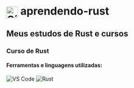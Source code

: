 <h1>
  <img src="https://cdn.jsdelivr.net/gh/devicons/devicon/icons/rust/rust-original.svg" alt="Símbolo Rust" width="30" style="vertical-align: middle;">
  aprendendo-rust
</h1>

## Meus estudos de Rust e cursos

### Curso de Rust


#### Ferramentas e linguagens utilizadas:
<div>
  <img src="https://img.shields.io/badge/-VS%20Code-007ACC?logo=visual-studio-code&logoColor=white&style=flat" alt="VS Code">
  <img src="https://img.shields.io/badge/-Rust-000000?logo=rust&logoColor=white&style=flat" alt="Rust">
</div>
